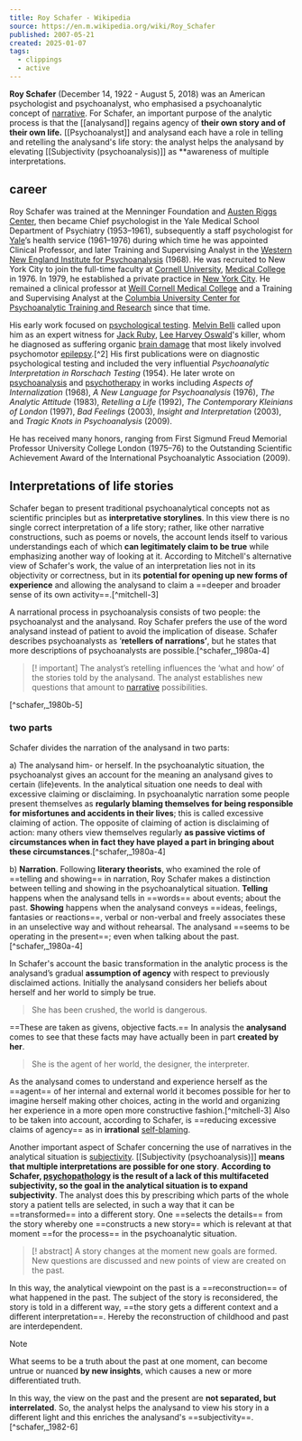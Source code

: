 ```yaml
---
title: Roy Schafer - Wikipedia
source: https://en.m.wikipedia.org/wiki/Roy_Schafer
published: 2007-05-21
created: 2025-01-07
tags:
  - clippings
  - active
---
```

**Roy Schafer** (December 14, 1922 - August 5, 2018) was an American psychologist and psychoanalyst, who emphasised a psychoanalytic concept of [narrative](https://en.m.wikipedia.org/wiki/Narrative "Narrative"). For Schafer, an important purpose of the analytic process is that the [[analysand]] regains agency of **their own story and of their own life.** [[Psychoanalyst]] and analysand each have a role in telling and retelling the analysand's life story: the analyst helps the analysand by elevating [[Subjectivity (psychoanalysis)]] as **awareness of multiple interpretations.

## career

Roy Schafer was trained at the Menninger Foundation and [Austen Riggs Center](https://en.m.wikipedia.org/wiki/Austen_Riggs_Center "Austen Riggs Center"), then became Chief psychologist in the Yale Medical School Department of Psychiatry (1953–1961), subsequently a staff psychologist for [Yale](https://en.m.wikipedia.org/wiki/Yale "Yale")’s health service (1961–1976) during which time he was appointed Clinical Professor, and later Training and Supervising Analyst in the [Western New England Institute for Psychoanalysis](https://en.m.wikipedia.org/wiki/Western_New_England_Institute_for_Psychoanalysis "Western New England Institute for Psychoanalysis") (1968). He was recruited to New York City to join the full-time faculty at [Cornell University](https://en.m.wikipedia.org/wiki/Cornell_University "Cornell University"), [Medical College](https://en.m.wikipedia.org/wiki/Medical_College "Medical College") in 1976. In 1979, he established a private practice in [New York City](https://en.m.wikipedia.org/wiki/New_York_City "New York City"). He remained a clinical professor at [Weill Cornell Medical College](https://en.m.wikipedia.org/wiki/Weill_Cornell_Medical_College "Weill Cornell Medical College") and a Training and Supervising Analyst at the [Columbia University Center for Psychoanalytic Training and Research](https://en.m.wikipedia.org/wiki/Columbia_University_Center_for_Psychoanalytic_Training_and_Research "Columbia University Center for Psychoanalytic Training and Research") since that time.

His early work focused on [psychological testing](https://en.m.wikipedia.org/wiki/Psychological_testing "Psychological testing"). [Melvin Belli](https://en.m.wikipedia.org/wiki/Melvin_Belli "Melvin Belli") called upon him as an expert witness for [Jack Ruby](https://en.m.wikipedia.org/wiki/Jack_Ruby "Jack Ruby"), [Lee Harvey Oswald](https://en.m.wikipedia.org/wiki/Lee_Harvey_Oswald "Lee Harvey Oswald")'s killer, whom he diagnosed as suffering organic [brain damage](https://en.m.wikipedia.org/wiki/Brain_damage "Brain damage") that most likely involved psychomotor [epilepsy](https://en.m.wikipedia.org/wiki/Epilepsy "Epilepsy").[^2] His first publications were on diagnostic psychological testing and included the very influential *Psychoanalytic Interpretation in Rorschach Testing* (1954). He later wrote on [psychoanalysis](https://en.m.wikipedia.org/wiki/Psychoanalysis "Psychoanalysis") and [psychotherapy](https://en.m.wikipedia.org/wiki/Psychotherapy "Psychotherapy") in works including *Aspects of Internalization* (1968), *A New Language for Psychoanalysis* (1976), *The Analytic Attitude* (1983), *Retelling a Life* (1992), *The Contemporary Kleinians of London* (1997), *Bad Feelings* (2003), *Insight and Interpretation* (2003), and *Tragic Knots in Psychoanalysis* (2009).

He has received many honors, ranging from First Sigmund Freud Memorial Professor University College London (1975–76) to the Outstanding Scientific Achievement Award of the International Psychoanalytic Association (2009).

## Interpretations of life stories

Schafer began to present traditional psychoanalytical concepts not as scientific principles but as **interpretative storylines**. In this view there is no single correct interpretation of a life story; rather, like other narrative constructions, such as poems or novels, the account lends itself to various understandings each of which **can legitimately claim to be true** while emphasizing another way of looking at it. According to Mitchell's alternative view of Schafer's work, the value of an interpretation lies not in its objectivity or correctness, but in its **potential for opening up new forms of experience** and allowing the analysand to claim a ==deeper and broader sense of its own activity==.[^mitchell-3]

A narrational process in psychoanalysis consists of two people: the psychoanalyst and the analysand. Roy Schafer prefers the use of the word analysand instead of patient to avoid the implication of disease. Schafer describes psychoanalysts as ‘**retellers of narrations’**, but he states that more descriptions of psychoanalysts are possible.[^schafer,_1980a-4] 

> [! important]
> The analyst’s retelling influences the ‘what and how’ of the stories told by the analysand. The analyst establishes new questions that amount to [narrative](https://en.m.wikipedia.org/wiki/Narrative "Narrative") possibilities.

[^schafer,_1980b-5]

### two parts 

Schafer divides the narration of the analysand in two parts:

a) The analysand him- or herself. In the psychoanalytic situation, the psychoanalyst gives an account for the meaning an analysand gives to certain (life)events. In the analytical situation one needs to deal with excessive claiming or disclaiming. 
In psychoanalytic narration some people present themselves as **regularly blaming themselves for being responsible for misfortunes and accidents in their lives**; this is called excessive claiming of action. 
The opposite of claiming of action is disclaiming of action: many others view themselves regularly **as passive victims of circumstances when in fact they have played a part in bringing about these circumstances**.[^schafer,_1980a-4]

b) **Narration**. Following **literary theorists**, who examined the role of ==telling and showing== in narration, Roy Schafer makes a distinction between telling and showing in the psychoanalytical situation.
**Telling** happens when the analysand tells in ==words== about events; about the past.
**Showing** happens when the analysand conveys ==ideas, feelings, fantasies or reactions==, verbal or non-verbal and freely associates these in an unselective way and without rehearsal. The analysand ==seems to be operating in the present==; even when talking about the past.[^schafer,_1980a-4]

In Schafer's account the basic transformation in the analytic process is the analysand’s gradual **assumption of agency** with respect to previously disclaimed actions. Initially the analysand considers her beliefs about herself and her world to simply be true.
> She has been crushed, the world is dangerous.

==These are taken as givens, objective facts.== In analysis the **analysand** comes to see that these facts may have actually been in part **created by her**. 
> She is the agent of her world, the designer, the interpreter. 

As the analysand comes to understand and experience herself as the ==agent== of her internal and external world it becomes possible for her to imagine herself making other choices, acting in the world and organizing her experience in a more open more constructive fashion.[^mitchell-3] Also to be taken into account, according to Schafer, is ==reducing excessive claims of agency== as in **irrational** [self-blaming](https://en.m.wikipedia.org/wiki/Blame#Self-blame "Blame").

Another important aspect of Schafer concerning the use of narratives in the analytical situation is [subjectivity](https://en.m.wikipedia.org/wiki/Subjectivity "Subjectivity"). 
[[Subjectivity (psychoanalysis)]] **means that multiple interpretations are possible for one story**.
**According to Schafer, [psychopathology](https://en.m.wikipedia.org/wiki/Psychopathology "Psychopathology") is the result of a lack of this multifaceted subjectivity, so the goal in the analytical situation is to expand subjectivity**. 
The analyst does this by prescribing which parts of the whole story a patient tells are selected, in such a way that it can be ==transformed== into a different story.
One ==selects the details== from the story whereby one ==constructs a new story== which is relevant at that moment ==for the process== in the psychoanalytic situation.
> [! abstract] A story changes at the moment new goals are formed. New questions are discussed and new points of view are created on the past.

In this way, the analytical viewpoint on the past is a ==reconstruction== of what happened in the past. The subject of the story is reconsidered, the story is told in a different way, ==the story gets a different context and a different interpretation==. Hereby the reconstruction of childhood and past are interdependent. 
> [!NOTE]
> What seems to be a truth about the past at one moment, can become untrue or nuanced **by new insights**, which causes a new or more differentiated truth.

In this way, the view on the past and the present are **not separated, but interrelated**. 
So, the analyst helps the analysand to view his story in a different light and this enriches the analysand's ==subjectivity==.[^schafer,_1982-6]
